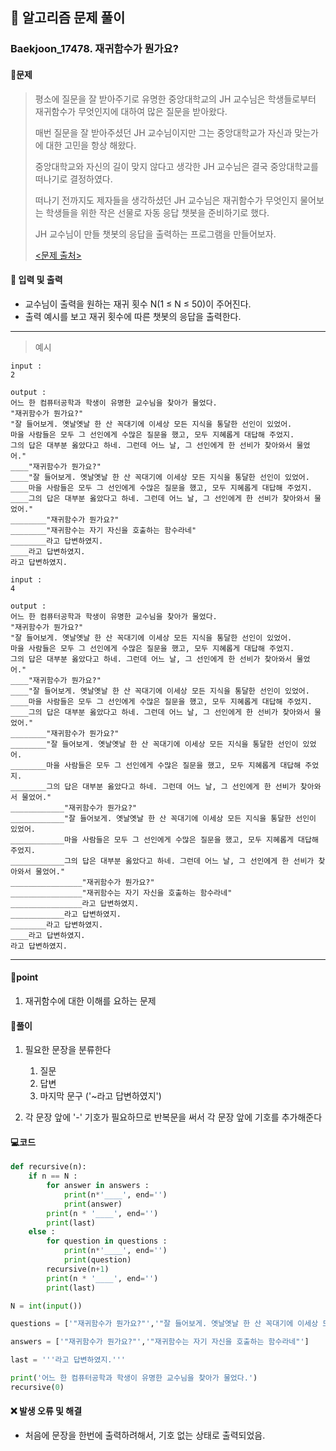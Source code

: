 ## 🐌 알고리즘 문제 풀이

### Baekjoon_17478. 재귀함수가 뭔가요?

#### 📒문제

> 평소에 질문을 잘 받아주기로 유명한 중앙대학교의 JH 교수님은 학생들로부터 재귀함수가 무엇인지에 대하여 많은 질문을 받아왔다.
>
> 매번 질문을 잘 받아주셨던 JH 교수님이지만 그는 중앙대학교가 자신과 맞는가에 대한 고민을 항상 해왔다.
>
> 중앙대학교와 자신의 길이 맞지 않다고 생각한 JH 교수님은 결국 중앙대학교를 떠나기로 결정하였다.
>
> 떠나기 전까지도 제자들을 생각하셨던 JH 교수님은 재귀함수가 무엇인지 물어보는 학생들을 위한 작은 선물로 자동 응답 챗봇을 준비하기로 했다.
>
> JH 교수님이 만들 챗봇의 응답을 출력하는 프로그램을 만들어보자.
>
> [<문제 출처>](https://www.acmicpc.net/problem/17478)

#### :pushpin: 입력 및 출력

- 교수님이 출력을 원하는 재귀 횟수 N(1 ≤ N ≤ 50)이 주어진다.
- 출력 예시를 보고 재귀 횟수에 따른 챗봇의 응답을 출력한다.


---

> 예시

```
input :
2

output :
어느 한 컴퓨터공학과 학생이 유명한 교수님을 찾아가 물었다.
"재귀함수가 뭔가요?"
"잘 들어보게. 옛날옛날 한 산 꼭대기에 이세상 모든 지식을 통달한 선인이 있었어.
마을 사람들은 모두 그 선인에게 수많은 질문을 했고, 모두 지혜롭게 대답해 주었지.
그의 답은 대부분 옳았다고 하네. 그런데 어느 날, 그 선인에게 한 선비가 찾아와서 물었어."
____"재귀함수가 뭔가요?"
____"잘 들어보게. 옛날옛날 한 산 꼭대기에 이세상 모든 지식을 통달한 선인이 있었어.
____마을 사람들은 모두 그 선인에게 수많은 질문을 했고, 모두 지혜롭게 대답해 주었지.
____그의 답은 대부분 옳았다고 하네. 그런데 어느 날, 그 선인에게 한 선비가 찾아와서 물었어."
________"재귀함수가 뭔가요?"
________"재귀함수는 자기 자신을 호출하는 함수라네"
________라고 답변하였지.
____라고 답변하였지.
라고 답변하였지.

input :
4

output :
어느 한 컴퓨터공학과 학생이 유명한 교수님을 찾아가 물었다.
"재귀함수가 뭔가요?"
"잘 들어보게. 옛날옛날 한 산 꼭대기에 이세상 모든 지식을 통달한 선인이 있었어.
마을 사람들은 모두 그 선인에게 수많은 질문을 했고, 모두 지혜롭게 대답해 주었지.
그의 답은 대부분 옳았다고 하네. 그런데 어느 날, 그 선인에게 한 선비가 찾아와서 물었어."
____"재귀함수가 뭔가요?"
____"잘 들어보게. 옛날옛날 한 산 꼭대기에 이세상 모든 지식을 통달한 선인이 있었어.
____마을 사람들은 모두 그 선인에게 수많은 질문을 했고, 모두 지혜롭게 대답해 주었지.
____그의 답은 대부분 옳았다고 하네. 그런데 어느 날, 그 선인에게 한 선비가 찾아와서 물었어."
________"재귀함수가 뭔가요?"
________"잘 들어보게. 옛날옛날 한 산 꼭대기에 이세상 모든 지식을 통달한 선인이 있었어.
________마을 사람들은 모두 그 선인에게 수많은 질문을 했고, 모두 지혜롭게 대답해 주었지.
________그의 답은 대부분 옳았다고 하네. 그런데 어느 날, 그 선인에게 한 선비가 찾아와서 물었어."
____________"재귀함수가 뭔가요?"
____________"잘 들어보게. 옛날옛날 한 산 꼭대기에 이세상 모든 지식을 통달한 선인이 있었어.
____________마을 사람들은 모두 그 선인에게 수많은 질문을 했고, 모두 지혜롭게 대답해 주었지.
____________그의 답은 대부분 옳았다고 하네. 그런데 어느 날, 그 선인에게 한 선비가 찾아와서 물었어."
________________"재귀함수가 뭔가요?"
________________"재귀함수는 자기 자신을 호출하는 함수라네"
________________라고 답변하였지.
____________라고 답변하였지.
________라고 답변하였지.
____라고 답변하였지.
라고 답변하였지.
```

----




#### 🚀point

1. 재귀함수에 대한 이해를 요하는 문제
   




#### 🔎풀이

1.  필요한 문장을 분류한다
    1.  질문
    1.  답변
    1.  마지막 문구 ('~라고 답변하였지')

1.  각 문장 앞에 '-' 기호가 필요하므로 반복문을 써서 각 문장 앞에 기호를 추가해준다



#### 💻코드

```python
def recursive(n):
    if n == N :
        for answer in answers :
            print(n*'____', end='')
            print(answer)
        print(n * '____', end='')
        print(last)
    else :
        for question in questions :
            print(n*'____', end='')
            print(question)
        recursive(n+1)
        print(n * '____', end='')
        print(last)

N = int(input())

questions = ['"재귀함수가 뭔가요?"','"잘 들어보게. 옛날옛날 한 산 꼭대기에 이세상 모든 지식을 통달한 선인이 있었어.', "마을 사람들은 모두 그 선인에게 수많은 질문을 했고, 모두 지혜롭게 대답해 주었지.",'그의 답은 대부분 옳았다고 하네. 그런데 어느 날, 그 선인에게 한 선비가 찾아와서 물었어."']

answers = ['"재귀함수가 뭔가요?"','"재귀함수는 자기 자신을 호출하는 함수라네"']

last = '''라고 답변하였지.'''

print('어느 한 컴퓨터공학과 학생이 유명한 교수님을 찾아가 물었다.')
recursive(0)
```



#### ❌ 발생 오류 및 해결

- 처음에 문장을 한번에 출력하려해서, 기호 없는 상태로 출력되었음. 
